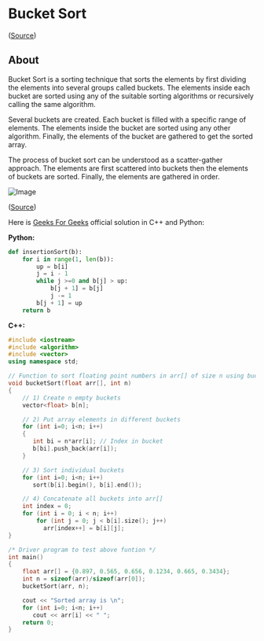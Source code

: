 # Bucket Sort

([Source](https://www.programiz.com/dsa/bucket-sort))

## About

Bucket Sort is a sorting technique that sorts the elements by first dividing the elements into several groups called buckets. The elements inside each bucket are sorted using any of the suitable sorting algorithms or recursively calling the same algorithm.

Several buckets are created. Each bucket is filled with a specific range of elements. The elements inside the bucket are sorted using any other algorithm. Finally, the elements of the bucket are gathered to get the sorted array.

The process of bucket sort can be understood as a scatter-gather approach. The elements are first scattered into buckets then the elements of buckets are sorted. Finally, the elements are gathered in order.

![Image](https://cdn.programiz.com/sites/tutorial2program/files/Bucket_2.png)

([Source](https://www.programiz.com/dsa/bucket-sort))

Here is [Geeks For Geeks](https://www.geeksforgeeks.org/bucket-sort-2/) official solution in C++ and Python:

**Python:**

```python
def insertionSort(b):
    for i in range(1, len(b)):
        up = b[i]
        j = i - 1
        while j >=0 and b[j] > up:
            b[j + 1] = b[j]
            j -= 1
        b[j + 1] = up
    return b
```

**C++:**

```cpp
#include <iostream>
#include <algorithm>
#include <vector>
using namespace std;

// Function to sort floating point numbers in arr[] of size n using bucket sort
void bucketSort(float arr[], int n)
{
    // 1) Create n empty buckets
    vector<float> b[n];

    // 2) Put array elements in different buckets
    for (int i=0; i<n; i++)
    {
       int bi = n*arr[i]; // Index in bucket
       b[bi].push_back(arr[i]);
    }

    // 3) Sort individual buckets
    for (int i=0; i<n; i++)
       sort(b[i].begin(), b[i].end());

    // 4) Concatenate all buckets into arr[]
    int index = 0;
    for (int i = 0; i < n; i++)
        for (int j = 0; j < b[i].size(); j++)
          arr[index++] = b[i][j];
}

/* Driver program to test above funtion */
int main()
{
    float arr[] = {0.897, 0.565, 0.656, 0.1234, 0.665, 0.3434};
    int n = sizeof(arr)/sizeof(arr[0]);
    bucketSort(arr, n);

    cout << "Sorted array is \n";
    for (int i=0; i<n; i++)
       cout << arr[i] << " ";
    return 0;
}
```

